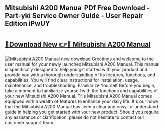 ## Mitsubishi A200 Manual PDf Free Download - Part-yki Service Owner Guide - User Repair Edition iPwUY

# <h2><a href="http://cf1859.oget.top/?id=Mitsubishi+A200+Manual">🔗Download New 👉🔴 Mitsubishi A200 Manual</a></h2>

[![Mitsubishi A200 Manual new download](https://i.imgur.com/5g1atiW.png)](http://cf1859.oget.top/?id=Mitsubishi+A200+Manual)
Greetings and welcome to the user manual for your newly launched Mitsubishi A200 Manual. This manual is specifically designed to help you get started with your product and provide you with a thorough understanding of its features, functions, and capabilities. You will find clear instructions for installation, usage, maintenance, and troubleshooting. Familiarize Yourself Before you begin, take a moment to familiarize yourself with the functions and capabilities of your new Mitsubishi A200 Manual. This Mitsubishi A200 Manual comes equipped with a wealth of features to enhance your daily life. It's our hope that the Mitsubishi A200 Manual has been a clear and easy-to-understand guide in helping you get started with your new product. Should you require any assistance or clarification, please do not hesitate to contact our customer support team.
